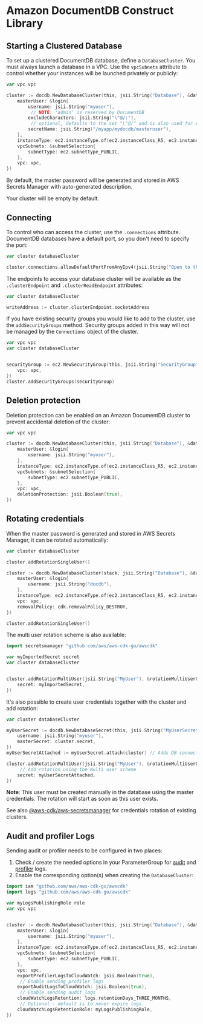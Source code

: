 # Amazon DocumentDB Construct Library

## Starting a Clustered Database

To set up a clustered DocumentDB database, define a `DatabaseCluster`. You must
always launch a database in a VPC. Use the `vpcSubnets` attribute to control whether
your instances will be launched privately or publicly:

```go
var vpc vpc

cluster := docdb.NewDatabaseCluster(this, jsii.String("Database"), &databaseClusterProps{
	masterUser: &login{
		username: jsii.String("myuser"),
		 // NOTE: 'admin' is reserved by DocumentDB
		excludeCharacters: jsii.String("\"@/:"),
		 // optional, defaults to the set "\"@/" and is also used for eventually created rotations
		secretName: jsii.String("/myapp/mydocdb/masteruser"),
	},
	instanceType: ec2.instanceType.of(ec2.instanceClass_R5, ec2.instanceSize_LARGE),
	vpcSubnets: &subnetSelection{
		subnetType: ec2.subnetType_PUBLIC,
	},
	vpc: vpc,
})
```

By default, the master password will be generated and stored in AWS Secrets Manager with auto-generated description.

Your cluster will be empty by default.

## Connecting

To control who can access the cluster, use the `.connections` attribute. DocumentDB databases have a default port, so
you don't need to specify the port:

```go
var cluster databaseCluster

cluster.connections.allowDefaultPortFromAnyIpv4(jsii.String("Open to the world"))
```

The endpoints to access your database cluster will be available as the `.clusterEndpoint` and `.clusterReadEndpoint`
attributes:

```go
var cluster databaseCluster

writeAddress := cluster.clusterEndpoint.socketAddress
```

If you have existing security groups you would like to add to the cluster, use the `addSecurityGroups` method. Security
groups added in this way will not be managed by the `Connections` object of the cluster.

```go
var vpc vpc
var cluster databaseCluster


securityGroup := ec2.NewSecurityGroup(this, jsii.String("SecurityGroup"), &securityGroupProps{
	vpc: vpc,
})
cluster.addSecurityGroups(securityGroup)
```

## Deletion protection

Deletion protection can be enabled on an Amazon DocumentDB cluster to prevent accidental deletion of the cluster:

```go
var vpc vpc

cluster := docdb.NewDatabaseCluster(this, jsii.String("Database"), &databaseClusterProps{
	masterUser: &login{
		username: jsii.String("myuser"),
	},
	instanceType: ec2.instanceType.of(ec2.instanceClass_R5, ec2.instanceSize_LARGE),
	vpcSubnets: &subnetSelection{
		subnetType: ec2.subnetType_PUBLIC,
	},
	vpc: vpc,
	deletionProtection: jsii.Boolean(true),
})
```

## Rotating credentials

When the master password is generated and stored in AWS Secrets Manager, it can be rotated automatically:

```go
var cluster databaseCluster

cluster.addRotationSingleUser()
```

```go
cluster := docdb.NewDatabaseCluster(stack, jsii.String("Database"), &databaseClusterProps{
	masterUser: &login{
		username: jsii.String("docdb"),
	},
	instanceType: ec2.instanceType.of(ec2.instanceClass_R5, ec2.instanceSize_LARGE),
	vpc: vpc,
	removalPolicy: cdk.removalPolicy_DESTROY,
})

cluster.addRotationSingleUser()
```

The multi user rotation scheme is also available:

```go
import secretsmanager "github.com/aws/aws-cdk-go/awscdk"

var myImportedSecret secret
var cluster databaseCluster


cluster.addRotationMultiUser(jsii.String("MyUser"), &rotationMultiUserOptions{
	secret: myImportedSecret,
})
```

It's also possible to create user credentials together with the cluster and add rotation:

```go
var cluster databaseCluster

myUserSecret := docdb.NewDatabaseSecret(this, jsii.String("MyUserSecret"), &databaseSecretProps{
	username: jsii.String("myuser"),
	masterSecret: cluster.secret,
})
myUserSecretAttached := myUserSecret.attach(cluster) // Adds DB connections information in the secret

cluster.addRotationMultiUser(jsii.String("MyUser"), &rotationMultiUserOptions{
	 // Add rotation using the multi user scheme
	secret: myUserSecretAttached,
})
```

**Note**: This user must be created manually in the database using the master credentials.
The rotation will start as soon as this user exists.

See also [@aws-cdk/aws-secretsmanager](https://github.com/aws/aws-cdk/blob/main/packages/%40aws-cdk/aws-secretsmanager/README.md) for credentials rotation of existing clusters.

## Audit and profiler Logs

Sending audit or profiler needs to be configured in two places:

1. Check / create the needed options in your ParameterGroup for [audit](https://docs.aws.amazon.com/documentdb/latest/developerguide/event-auditing.html#event-auditing-enabling-auditing) and
   [profiler](https://docs.aws.amazon.com/documentdb/latest/developerguide/profiling.html#profiling.enable-profiling) logs.
2. Enable the corresponding option(s) when creating the `DatabaseCluster`:

```go
import iam "github.com/aws/aws-cdk-go/awscdk"
import logs "github.com/aws/aws-cdk-go/awscdk"

var myLogsPublishingRole role
var vpc vpc


cluster := docdb.NewDatabaseCluster(this, jsii.String("Database"), &databaseClusterProps{
	masterUser: &login{
		username: jsii.String("myuser"),
	},
	instanceType: ec2.instanceType.of(ec2.instanceClass_R5, ec2.instanceSize_LARGE),
	vpcSubnets: &subnetSelection{
		subnetType: ec2.subnetType_PUBLIC,
	},
	vpc: vpc,
	exportProfilerLogsToCloudWatch: jsii.Boolean(true),
	 // Enable sending profiler logs
	exportAuditLogsToCloudWatch: jsii.Boolean(true),
	 // Enable sending audit logs
	cloudWatchLogsRetention: logs.retentionDays_THREE_MONTHS,
	 // Optional - default is to never expire logs
	cloudWatchLogsRetentionRole: myLogsPublishingRole,
})
```
